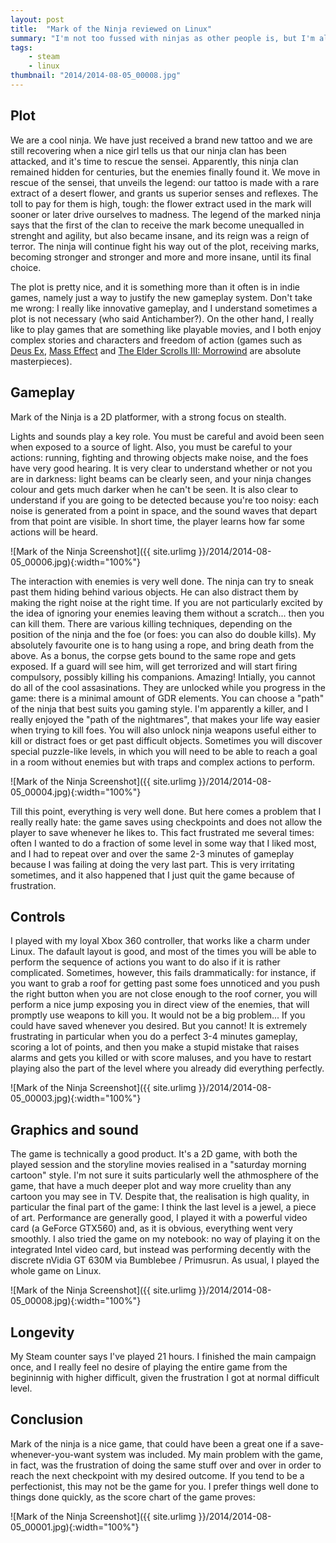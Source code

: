 ```yaml
---
layout: post
title:  "Mark of the Ninja reviewed on Linux"
summary: "I'm not too fussed with ninjas as other people is, but I'm always happy to try games that are said to be innovative, especially if they run on Linux."
tags:
    - steam
    - linux
thumbnail: "2014/2014-08-05_00008.jpg"
---
```


## Plot

We are a cool ninja. We have just received a brand new tattoo and we are still recovering when a nice girl tells us that our ninja clan has been attacked, and it's time to rescue the sensei. Apparently, this ninja clan remained hidden for centuries, but the enemies finally found it. We move in rescue of the sensei, that unveils the legend: our tattoo is made with a rare extract of a desert flower, and grants us superior senses and reflexes. The toll to pay for them is high, tough: the flower extract used in the mark will sooner or later drive ourselves to madness. The legend of the marked ninja says that the first of the clan to receive the mark become unequalled in strenght and agility, but also became insane, and its reign was a reign of terror. The ninja will continue fight his way out of the plot, receiving marks, becoming stronger and stronger and more and more insane, until its final choice.

The plot is pretty nice, and it is something more than it often is in indie games, namely just a way to justify the new gameplay system. Don't take me wrong: I really like innovative gameplay, and I understand sometimes a plot is not necessary (who said Antichamber?). On the other hand, I really like to play games that are something like playable movies, and I both enjoy complex stories and characters and freedom of action (games such as [Deus Ex](http://en.wikipedia.org/wiki/Deus_ex), [Mass Effect](http://en.wikipedia.org/wiki/Mass_Effect) and [The Elder Scrolls III: Morrowind](http://en.wikipedia.org/wiki/Morrowind) are absolute masterpieces).

## Gameplay

Mark of the Ninja is a 2D platformer, with a strong focus on stealth.

Lights and sounds play a key role. You must be careful and avoid been seen when exposed to a source of light. Also, you must be careful to your actions: running, fighting and throwing objects make noise, and the foes have very good hearing. It is very clear to understand whether or not you are in darkness: light beams can be clearly seen, and your ninja changes colour and gets much darker when he can't be seen. It is also clear to understand if you are going to be detected because you're too noisy: each noise is generated from a point in space, and the sound waves that depart from that point are visible. In short time, the player learns how far some actions will be heard.

![Mark of the Ninja Screenshot]({{ site.urlimg }}/2014/2014-08-05_00006.jpg){:width="100%"}

The interaction with enemies is very well done. The ninja can try to sneak past them hiding behind various objects. He can also distract them by making the right noise at the right time. If you are not particularly excited by the idea of ignoring your enemies leaving them without a scratch... then you can kill them. There are various killing techniques, depending on the position of the ninja and the foe (or foes: you can also do double kills). My absolutely favourite one is to hang using a rope, and bring death from the above. As a bonus, the corpse gets bound to the same rope and gets exposed. If a guard will see him, will get terrorized and will start firing compulsory, possibly killing his companions. Amazing! Intially, you cannot do all of the cool assasinations. They are unlocked while you progress in the game: there is a minimal amount of GDR elements. You can choose a "path" of the ninja that best suits you gaming style. I'm apparently a killer, and I really enjoyed the "path of the nightmares", that makes your life way easier when trying to kill foes. You will also unlock ninja weapons useful either to kill or distract foes or get past difficult objects. Sometimes you will discover special puzzle-like levels, in which you will need to be able to reach a goal in a room without enemies but with traps and complex actions to perform.

![Mark of the Ninja Screenshot]({{ site.urlimg }}/2014/2014-08-05_00004.jpg){:width="100%"}

Till this point, everything is very well done. But here comes a problem that I really really hate: the game saves using checkpoints and does not allow the player to save whenever he likes to. This fact frustrated me several times: often I wanted to do a fraction of some level in some way that I liked most, and I had to repeat over and over the same 2-3 minutes of gameplay because I was failing at doing the very last part. This is very irritating sometimes, and it also happened that I just quit the game because of frustration.

## Controls

I played with my loyal Xbox 360 controller, that works like a charm under Linux. The dafault layout is good, and most of the times you will be able to perform the sequence of actions you want to do also if it is rather complicated. Sometimes, however, this fails drammatically: for instance, if you want to grab a roof for getting past some foes unnoticed and you push the right button when you are not close enough to the roof corner, you will perform a nice jump exposing you in direct view of the enemies, that will promptly use weapons to kill you. It would not be a big problem... If you could have saved whenever you desired. But you cannot! It is extremely frustrating in particular when you do a perfect 3-4 minutes gameplay, scoring a lot of points, and then you make a stupid mistake that raises alarms and gets you killed or with score maluses, and you have to restart playing also the part of the level where you already did everything perfectly.

![Mark of the Ninja Screenshot]({{ site.urlimg }}/2014/2014-08-05_00003.jpg){:width="100%"}

## Graphics and sound

The game is technically a good product. It's a 2D game, with both the played session and the storyline movies realised in a "saturday morning cartoon" style. I'm not sure it suits particularly well the athmosphere of the game, that have a much deeper plot and way more cruelity than any cartoon you may see in TV. Despite that, the realisation is high quality, in particular the final part of the game: I think the last level is a jewel, a piece of art. Performance are generally good, I played it with a powerful video card (a GeForce GTX560) and, as it is obvious, everything went very smoothly. I also tried the game on my notebook: no way of playing it on the integrated Intel video card, but instead was performing decently with the discrete nVidia GT 630M via Bumblebee / Primusrun. As usual, I played the whole game on Linux.

![Mark of the Ninja Screenshot]({{ site.urlimg }}/2014/2014-08-05_00008.jpg){:width="100%"}

## Longevity

My Steam counter says I've played 21 hours. I finished the main campaign once, and I really feel no desire of playing the entire game from the begininnig with higher difficult, given the frustration I got at normal difficult level.

## Conclusion

Mark of the ninja is a nice game, that could have been a great one if a save-whenever-you-want system was included. My main problem with the game, in fact, was the frustration of doing the same stuff over and over in order to reach the next checkpoint with my desired outcome. If you tend to be a perfectionist, this may not be the game for you. I prefer things well done to things done quickly, as the score chart of the game proves:

![Mark of the Ninja Screenshot]({{ site.urlimg }}/2014/2014-08-05_00001.jpg){:width="100%"}
